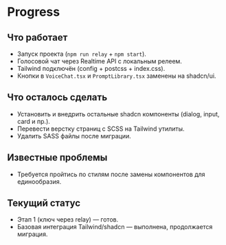 # Progress

## Что работает
- Запуск проекта (`npm run relay` + `npm start`).
- Голосовой чат через Realtime API с локальным релеем.
- Tailwind подключён (config + postcss + index.css).
- Кнопки в `VoiceChat.tsx` и `PromptLibrary.tsx` заменены на shadcn/ui.

## Что осталось сделать
- Установить и внедрить остальные shadcn компоненты (dialog, input, card и пр.).
- Перевести верстку страниц с SCSS на Tailwind утилиты.
- Удалить SASS файлы после миграции.

## Известные проблемы
- Требуется пройтись по стилям после замены компонентов для единообразия.

## Текущий статус
- Этап 1 (ключ через relay) — готов.
- Базовая интеграция Tailwind/shadcn — выполнена, продолжается миграция.
